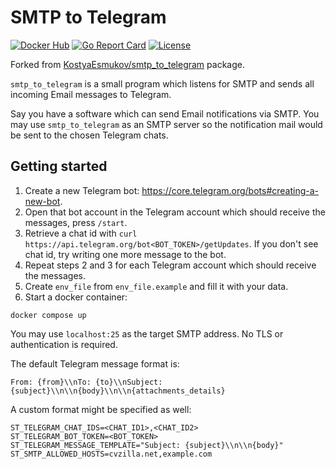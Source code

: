 # SMTP to Telegram

[![Docker Hub](https://img.shields.io/docker/pulls/simplylizz/smtp_to_telegram.svg?style=flat-square)][Docker Hub]
[![Go Report Card](https://goreportcard.com/badge/github.com/simplylizz/smtp_to_telegram?style=flat-square)][Go Report Card]
[![License](https://img.shields.io/github/license/simplylizz/smtp_to_telegram.svg?style=flat-square)][License]

[Docker Hub]:      https://hub.docker.com/r/simplylizz/smtp_to_telegram
[Go Report Card]:  https://goreportcard.com/report/github.com/simplylizz/smtp_to_telegram
[License]:         https://github.com/simplylizz/smtp_to_telegram/blob/main/LICENSE

Forked from [KostyaEsmukov/smtp_to_telegram](https://github.com/KostyaEsmukov/smtp_to_telegram) package.

`smtp_to_telegram` is a small program which listens for SMTP and sends
all incoming Email messages to Telegram.

Say you have a software which can send Email notifications via SMTP.
You may use `smtp_to_telegram` as an SMTP server so
the notification mail would be sent to the chosen Telegram chats.

## Getting started

1. Create a new Telegram bot: https://core.telegram.org/bots#creating-a-new-bot.
2. Open that bot account in the Telegram account which should receive
   the messages, press `/start`.
3. Retrieve a chat id with `curl https://api.telegram.org/bot<BOT_TOKEN>/getUpdates`.
   If you don't see chat id, try writing one more message to the bot.
4. Repeat steps 2 and 3 for each Telegram account which should receive the messages.
5. Create `env_file` from `env_file.example` and fill it with your data.
6. Start a docker container:

```
docker compose up
```

You may use `localhost:25` as the target SMTP address.
No TLS or authentication is required.

The default Telegram message format is:

```
From: {from}\\nTo: {to}\\nSubject: {subject}\\n\\n{body}\\n\\n{attachments_details}
```

A custom format might be specified as well:

```
ST_TELEGRAM_CHAT_IDS=<CHAT_ID1>,<CHAT_ID2>
ST_TELEGRAM_BOT_TOKEN=<BOT_TOKEN>
ST_TELEGRAM_MESSAGE_TEMPLATE="Subject: {subject}\\n\\n{body}"
ST_SMTP_ALLOWED_HOSTS=cvzilla.net,example.com
```
